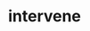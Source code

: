 ---
codehost: https://github.com/soundcloud/intervene
logohandle: intervenedev
sort: intervene
title: intervene
website: https://intervene.dev/
---